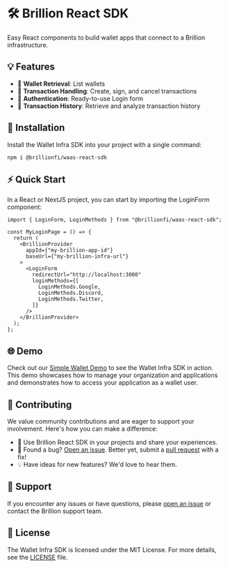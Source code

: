 # 🛠️ Brillion React SDK

Easy React components to build wallet apps that connect to a Brillion infrastructure.

## 💡 Features

- 👛 **Wallet Retrieval**: List wallets
- 💸 **Transaction Handling**: Create, sign, and cancel transactions
- 🔐 **Authentication**: Ready-to-use Login form
- 📜 **Transaction History**: Retrieve and analyze transaction history

## 🚀 Installation

Install the Wallet Infra SDK into your project with a single command:

```shell
npm i @brillionfi/waas-react-sdk
```

## ⚡ Quick Start

In a React or NextJS project, you can start by importing the LoginForm component:

```tsx
import { LoginForm, LoginMethods } from "@brillionfi/waas-react-sdk";

const MyLoginPage = () => {
  return (
    <BrillionProvider
      appId={"my-brillion-app-id"}
      baseUrl={"my-brillion-infra-url"}
    >
      <LoginForm
        redirectUrl="http://localhost:3000"
        loginMethods={[
          LoginMethods.Google,
          LoginMethods.Discord,
          LoginMethods.Twitter,
        ]}
      />
    </BrillionProvider>
  );
};
```

## 🌐 Demo

Check out our [Simple Wallet Demo](https://github.com/Brillionfi/simple-wallet-demo) to see the Wallet Infra SDK in action. This demo showcases how to manage your organization and applications and demonstrates how to access your application as a wallet user.

## 🤝 Contributing

We value community contributions and are eager to support your involvement. Here's how you can make a difference:

- 🚀 Use Brillion React SDK in your projects and share your experiences.
- 🐞 Found a bug? [Open an issue](https://github.com/Brillionfi/wallet-infra-react-sdk/issues). Better yet, submit a [pull request](https://github.com/Brillionfi/wallet-infra-react-sdk/pulls) with a fix!
- 💡 Have ideas for new features? We'd love to hear them.

## 💬 Support

If you encounter any issues or have questions, please [open an issue](https://github.com/Brillionfi/wallet-infra-react-sdk/issues) or contact the Brillion support team.

## 📄 License

The Wallet Infra SDK is licensed under the MIT License. For more details, see the [LICENSE](LICENSE) file.
